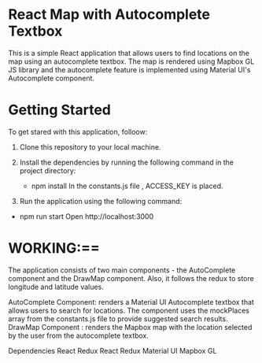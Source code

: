# React Map with Autocomplete Textbox
This is a simple React application that allows users to find locations on the map using an autocomplete textbox. The map is rendered using Mapbox GL JS library and the autocomplete feature is implemented using Material UI's Autocomplete component.

# Getting Started
To get stared with this application, folloow:

1. Clone this repository to your local machine.

2. Install the dependencies by running the following command in the project directory:
    - npm install
In the constants.js file ,  ACCESS_KEY is placed.

3. Run the application using the following command:
  - npm run start
Open http://localhost:3000 

# WORKING:==

The application consists of two main components - the AutoComplete component and the DrawMap component. Also, it follows the redux to store longitude and latitude values.

AutoComplete Component:  renders a Material UI Autocomplete textbox that allows users to search for locations. The component uses the mockPlaces array from the constants.js file to provide suggested search results.
DrawMap Component : renders the Mapbox map with the location selected by the user from the autocomplete textbox. 

Dependencies
React
Redux
React Redux
Material UI
Mapbox GL
